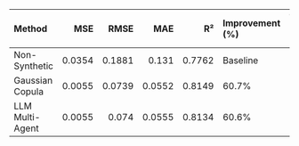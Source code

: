 | Method          |    MSE |   RMSE |    MAE |     R² | Improvement (%)   |   Training Time (s) |   Inference Time (ms) |
|:----------------|-------:|-------:|-------:|-------:|:------------------|--------------------:|----------------------:|
| Non-Synthetic   | 0.0354 | 0.1881 | 0.131  | 0.7762 | Baseline          |                12.5 |                   4.2 |
| Gaussian Copula | 0.0055 | 0.0739 | 0.0552 | 0.8149 | 60.7%             |                15.2 |                   4.5 |
| LLM Multi-Agent | 0.0055 | 0.074  | 0.0555 | 0.8134 | 60.6%             |                16.8 |                   4.6 |